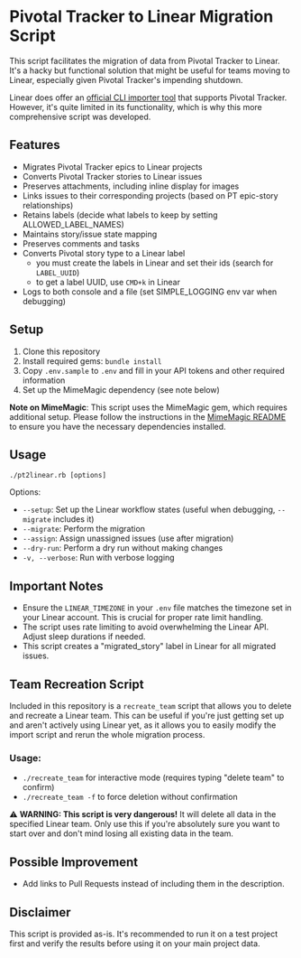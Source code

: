 # Pivotal Tracker to Linear Migration Script

This script facilitates the migration of data from Pivotal Tracker to Linear. It's a hacky but functional solution that might be useful for teams moving to Linear, especially given Pivotal Tracker's impending shutdown.

Linear does offer an [official CLI importer tool](https://github.com/linear/linear/tree/master/packages/import) that supports Pivotal Tracker. However, it's quite limited in its functionality, which is why this more comprehensive script was developed.

## Features

- Migrates Pivotal Tracker epics to Linear projects
- Converts Pivotal Tracker stories to Linear issues
- Preserves attachments, including inline display for images
- Links issues to their corresponding projects (based on PT epic-story relationships)
- Retains labels (decide what labels to keep by setting ALLOWED_LABEL_NAMES)
- Maintains story/issue state mapping
- Preserves comments and tasks
- Converts Pivotal story type to a Linear label 
  - you must create the labels in Linear and set their ids (search for `LABEL_UUID`)
  - to get a label UUID, use `CMD+k` in Linear
- Logs to both console and a file (set SIMPLE_LOGGING env var when debugging)

## Setup

1. Clone this repository
2. Install required gems: `bundle install`
3. Copy `.env.sample` to `.env` and fill in your API tokens and other required information
4. Set up the MimeMagic dependency (see note below)

**Note on MimeMagic**: This script uses the MimeMagic gem, which requires additional setup. Please follow the instructions in the [MimeMagic README](https://github.com/mimemagicrb/mimemagic?tab=readme-ov-file#dependencies) to ensure you have the necessary dependencies installed.

## Usage

```
./pt2linear.rb [options]
```

Options:
- `--setup`: Set up the Linear workflow states (useful when debugging, `--migrate` includes it)
- `--migrate`: Perform the migration
- `--assign`: Assign unassigned issues (use after migration)
- `--dry-run`: Perform a dry run without making changes
- `-v, --verbose`: Run with verbose logging

## Important Notes

- Ensure the `LINEAR_TIMEZONE` in your `.env` file matches the timezone set in your Linear account. This is crucial for proper rate limit handling.
- The script uses rate limiting to avoid overwhelming the Linear API. Adjust sleep durations if needed.
- This script creates a "migrated_story" label in Linear for all migrated issues.

## Team Recreation Script

Included in this repository is a `recreate_team` script that allows you to delete and recreate a Linear team. This can be useful if you're just getting set up and aren't actively using Linear yet, as it allows you to easily modify the import script and rerun the whole migration process.

### Usage:
- `./recreate_team` for interactive mode (requires typing "delete team" to confirm)
- `./recreate_team -f` to force deletion without confirmation

⚠️ **WARNING: This script is very dangerous!** It will delete all data in the specified Linear team. Only use this if you're absolutely sure you want to start over and don't mind losing all existing data in the team.

## Possible Improvement

- Add links to Pull Requests instead of including them in the description.

## Disclaimer

This script is provided as-is. It's recommended to run it on a test project first and verify the results before using it on your main project data.